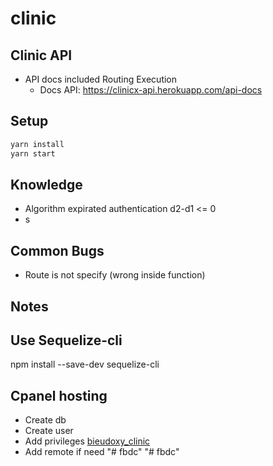 # clinic

## Clinic API

- API docs included Routing Execution
  - Docs API: <https://clinicx-api.herokuapp.com/api-docs>

## Setup

```js
yarn install
yarn start
```

## Knowledge

- Algorithm expirated authentication d2-d1 <= 0
- s  

## Common Bugs

- Route is not specify (wrong inside function)

## Notes


## Use Sequelize-cli

  npm install --save-dev sequelize-cli

## Cpanel hosting

- Create db
- Create user
- Add privileges [bieudoxy_clinic](http://prntscr.com/vr4esa)
- Add remote if need
"# fbdc" 
"# fbdc" 
